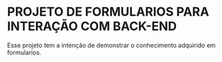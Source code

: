 # PROJETO DE FORMULARIOS PARA INTERAÇÃO COM BACK-END

Esse projeto tem a intenção de demonstrar o conhecimento adquirido em formularios.
